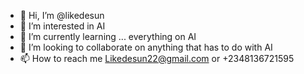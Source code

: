 - 👋 Hi, I’m @likedesun
- 👀 I’m interested in AI
- 🌱 I’m currently learning ... everything on AI
- 💞️ I’m looking to collaborate on anything that has to do with AI
- 📫 How to reach me Likedesun22@gmail.com or +2348136721595

<!---
likedesun/likedesun is a ✨ special ✨ repository because its `README.md` (this file) appears on your GitHub profile.
You can click the Preview link to take a look at your changes.
--->
